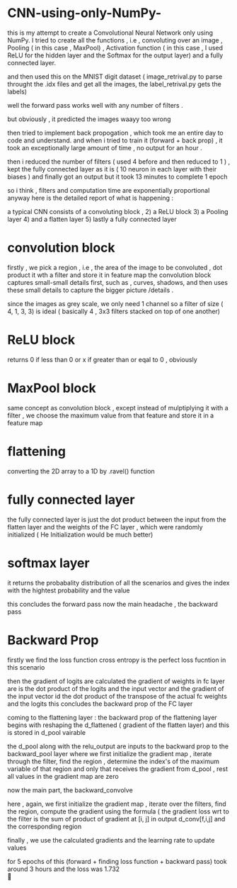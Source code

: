 # CNN-using-only-NumPy-

this is my attempt to create a Convolutional Neural Network only using NumPy. 
I tried to create all the functions , i.e  , convoluting over an image , Pooling ( in this case  , MaxPool)  , Activation function ( in this case , I used  ReLU for the hidden layer and the Softmax for the output layer) and a fully connected layer. 

and then used this on the MNIST digit dataset ( image_retrival.py to parse throught the .idx files and get all the images, the label_retrival.py gets the labels) 

well the forward pass works well with any number of filters .

but obviously , it predicted the images waayy too wrong 

then tried to implement back propogation , which took me an entire day to code and understand.
and when i tried to train it (forward + back prop) , it took an exceptionally large amount of time , no output for an hour . 

then i reduced the number of filters ( used 4 before and then reduced to 1 ) , kept the fully connected layer as it is ( 10 neuron in each layer with their biases ) 
and finally got an output
but it took 13 minutes to complete 1 epoch 

so i think , filters and computation time are exponentially proportional 
anyway here is the detailed report of what is happening : 

a typical CNN consists of a convoluting block , 2) a ReLU block 3) a Pooling layer  4) and a flatten layer  5) lastly a fully connected layer 

# convolution block 
firstly , we pick a region , i.e , the area of the image to be convoluted , dot product it wth a filter and store it in feature map 
the convolution block captures small-small details first, such as , curves, shadows, and then uses these small details to capture the bigger picture /details .

since the images as grey scale, we only need 1 channel so a filter of size ( 4, 1, 3, 3) is ideal ( basically 4 , 3x3 filters stacked on top of one another) 


# ReLU block 
returns 0 if less than 0 or x if greater than or eqal to 0 , obviously 


# MaxPool block
same concept as convolution block , except instead of mulptiplying it with a filter , we choose the maximum value from that feature and store it in a feature map 


# flattening 
converting the 2D array to a 1D by .ravel() function

# fully connected layer
the fully connected layer is just the dot product between the input from the flatten layer and the weights of the FC layer , which were randomly initialized ( He Initialization would be much better) 

# softmax layer 
it returns the probabality distribution of all the scenarios and gives the index with the hightest probability and the value


this concludes the forward pass
now the main headache , the backward pass


# Backward Prop

firstly we find the loss function 
cross entropy is the perfect loss fucntion in this scenario


then 
the gradient of logits are calculated 
the gradient of weights in fc layer are is the dot product of the logits and the input vector 
and the gradient of the input vector id the dot product of the  transpose of the actual fc weights and the logits
this concludes the backward prop of the FC layer 

coming to the flattening  layer : 
the backward prop of the flattening  layer begins with reshaping the d_flattened ( gradient of the flatten layer) and this is stored in d_pool vairable 

the d_pool along with the relu_output are inputs to the backward prop to the backward_pool layer 
where we first initialize the gradient map , iterate through the filter, find the region , determine the index's of the maximum variable of that region and only that receives the gradient from d_pool , rest all values in the gradient map are zero 

now the main part, the backward_convolve

here , again, we first initialize the gradient map , iterate over the filters, find the region, compute the gradient using the formula
( the gradient loss wrt to the filter is the sum of product of gradient at [i, j] in output d_conv[f,i,j] and the corresponding region

finally , we use the calculated gradients and the learning rate  to update values 

for 5 epochs of this (forward + finding loss function + backward pass) took around 3 hours 
and the loss was 1.732  
🫠
